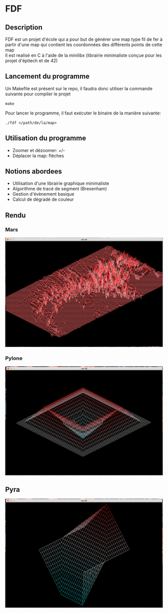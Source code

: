 # FDF

## Description
FDF est un projet d'école qui a pour but de générer une map type fil de fer à partir d'une map qui contient les coordonnées des différents points de cette map  
Il est realisé en C à l'aide de la minilibx (librairie minimaliste conçue pour les projet d'épitech et de 42)  

## Lancement du programme  
Un Makefile est présent sur le repo, il faudra donc utiliser la commande suivante pour compiler le projet
```
make
```
Pour lancer le programme, il faut exécuter le binaire de la manière suivante: 
```
./fdf </path/de/la/map>
```

## Utilisation du programme 
* Zoomer et dézoomer: +/-
* Déplacer la map: flèches  
 
## Notions abordees
* Utilisation d'une librairie graphique minimaliste  
* Algorithme de tracé de segment (Bresenham)  
* Gestion d'évènement basique  
* Calcul de dégradé de couleur

## Rendu  
### Mars  
![alt text](https://github.com/befuhro/fdf/blob/master/pictures/Mars.png)
  
### Pylone
![alt text](https://github.com/befuhro/fdf/blob/master/pictures/Pylone.png)
  
## Pyra
![alt text](https://github.com/befuhro/fdf/blob/master/pictures/Pyra.png)
